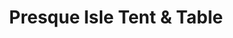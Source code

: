 ---
title: "Presque Isle Tent & Table"
url: /erie/presque-isle-tent-and-table/
shop: storage rental
---